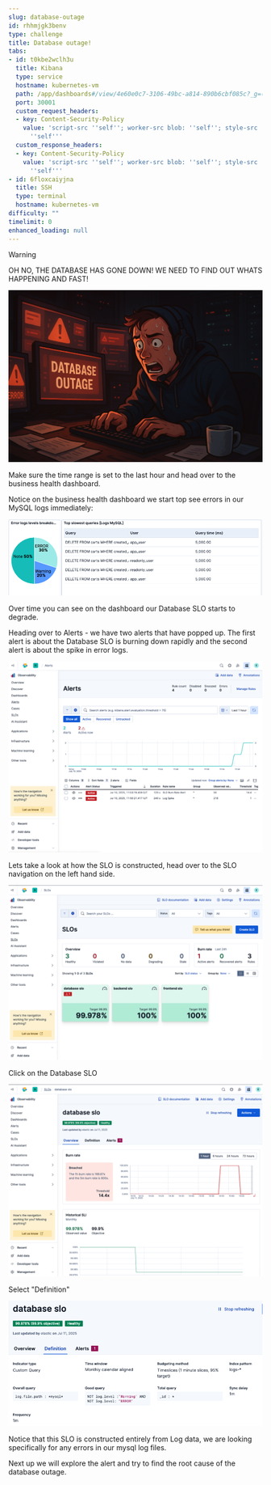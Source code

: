 ```yaml
---
slug: database-outage
id: rhhmjgk3benv
type: challenge
title: Database outage!
tabs:
- id: t0kbe2wclh3u
  title: Kibana
  type: service
  hostname: kubernetes-vm
  path: /app/dashboards#/view/4e60e0c7-3106-49bc-a814-890b6cbf085c?_g=(filters:!(),refreshInterval:(pause:!t,value:60000),time:(from:now-1h,to:now))
  port: 30001
  custom_request_headers:
  - key: Content-Security-Policy
    value: 'script-src ''self''; worker-src blob: ''self''; style-src ''unsafe-inline''
      ''self'''
  custom_response_headers:
  - key: Content-Security-Policy
    value: 'script-src ''self''; worker-src blob: ''self''; style-src ''unsafe-inline''
      ''self'''
- id: 6floxcaiyjna
  title: SSH
  type: terminal
  hostname: kubernetes-vm
difficulty: ""
timelimit: 0
enhanced_loading: null
---
```

> [!WARNING]
> OH NO, THE DATABASE HAS GONE DOWN! WE NEED TO FIND OUT WHATS HAPPENING AND FAST!

![Jul-11-2025_at_14.37.35-image.png](../assets/Jul-11-2025_at_14.37.35-image.png)

Make sure the time range is set to the last hour and head over to the business health dashboard.

Notice on the business health dashboard we start top see errors in our MySQL logs immediately:

![Jul-10-2025_at_11.50.51-image.png](../assets/Jul-10-2025_at_11.50.51-image.png)

Over time you can see on the dashboard our Database SLO starts to degrade.

Heading over to Alerts - we have two alerts that have popped up. The first alert is about the Database SLO is burning down rapidly and the second alert is about the spike in error logs.

![Jul-10-2025_at_11.57.03-image.png](../assets/Jul-10-2025_at_11.57.03-image.png)

Lets take a look at how the SLO is constructed, head over to the SLO navigation on the left hand side.

![Jul-11-2025_at_15.14.03-image.png](../assets/Jul-11-2025_at_15.14.03-image.png)

Click on the Database SLO

![Jul-11-2025_at_15.14.28-image.png](../assets/Jul-11-2025_at_15.14.28-image.png)

Select "Definition"

![Jul-11-2025_at_15.14.55-image.png](../assets/Jul-11-2025_at_15.14.55-image.png)

Notice that this SLO is constructed entirely from Log data, we are looking specifically for any errors in our mysql log files.

Next up we will explore the alert and try to find the root cause of the database outage.
